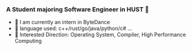 ### A Student majoring Software Engineer in HUST 👋
- 🔭 I am currently an intern in ByteDance
- 🌱 language used: c++/rust/go/java/python/c# ...
- 👯 Interested Direction: Operating System, Compiler, High Performance Computing


<!--
**jcbjcbjc/jcbjcbjc** is a ✨ _special_ ✨ repository because its `README.md` (this file) appears on your GitHub profile.

Here are some ideas to get you started:

- 🔭 I’m currently working on ...
- 🌱 I’m currently learning ...
- 👯 I’m looking to collaborate on ...
- 🤔 I’m looking for help with ...
- 💬 Ask me about ...
- 📫 How to reach me: ...
- 😄 Pronouns: ...
- ⚡ Fun fact: ...
-->
